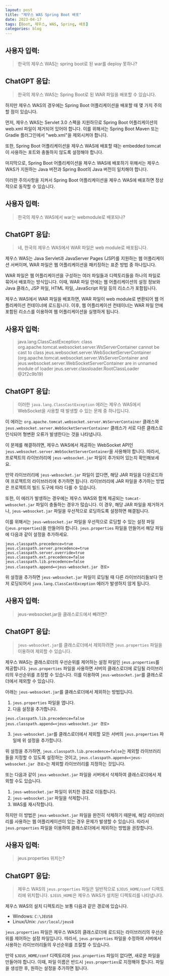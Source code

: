 ```yaml
---
layout: post
title: "제우스 WAS Spring Boot 배포"
date: 2023-04-17
tags: [Boot, 제우스, WAS, Spring, 배포]
categories: blog
---
```


## 사용자 입력:
> 한국의 제우스 WAS는 spring boot로 된 war를 deploy 못하나?

## ChatGPT 응답:
> 한국의 제우스 WAS는 Spring Boot로 된 WAR 파일을 배포할 수 있습니다. 

하지만 제우스 WAS의 경우에는 Spring Boot 어플리케이션을 배포할 때 몇 가지 주의할 점이 있습니다.

먼저, 제우스 WAS는 Servlet 3.0 스펙을 지원하므로 Spring Boot 어플리케이션의 web.xml 파일이 제거되어 있어야 합니다. 이를 위해서는 Spring Boot Maven 또는 Gradle 플러그인에서 "web.xml"을 제외시켜야 합니다.

또한, Spring Boot 어플리케이션을 제우스 WAS에 배포할 때는 embedded tomcat이 사용하는 포트와 충돌하지 않도록 설정해야 합니다.

마지막으로, Spring Boot 어플리케이션을 제우스 WAS에 배포하기 위해서는 제우스 WAS가 지원하는 Java 버전과 Spring Boot의 Java 버전이 일치해야 합니다.

이러한 주의사항을 지켜서 Spring Boot 어플리케이션을 제우스 WAS에 배포하면 정상적으로 동작할 수 있습니다.

## 사용자 입력:
> 한국의 제우스 WAS에서 war는 webmodule로 배포되나?

## ChatGPT 응답:
> 네, 한국의 제우스 WAS에서 WAR 파일은 web module로 배포됩니다. 

제우스 WAS는 Java Servlet과 JavaServer Pages (JSP)를 지원하는 웹 어플리케이션 서버이며, WAR 파일은 웹 어플리케이션을 패키징하는 표준 방법 중 하나입니다. 

WAR 파일은 웹 어플리케이션을 구성하는 여러 파일들과 디렉토리들을 하나의 파일로 묶어서 배포하는 방식입니다. 이때, WAR 파일 안에는 웹 어플리케이션의 설정 정보와 Java 클래스, JSP 파일, HTML 파일, JavaScript 파일 등의 리소스가 포함됩니다. 

제우스 WAS에서 WAR 파일을 배포하면, WAR 파일이 web module로 변환되어 웹 어플리케이션 컨테이너에 로드됩니다. 이후, 웹 어플리케이션 컨테이너는 WAR 파일 안에 포함된 리소스를 이용하여 웹 어플리케이션을 실행하게 됩니다.

## 사용자 입력:
> java.lang.ClassCastException: class org.apache.tomcat.websocket.server.WsServerContainer cannot be cast to class jeus.websocket.server.WebSocketServerContainer (org.apache.tomcat.websocket.server.WsServerContainer and jeus.websocket.server.WebSocketServerContainer are in unnamed module of loader jeus.server.classloader.RootClassLoader @2f2c9b19)

## ChatGPT 응답:
> 이러한 `java.lang.ClassCastException` 에러는 제우스 WAS에서 WebSocket을 사용할 때 발생할 수 있는 문제 중 하나입니다.

이 에러는 `org.apache.tomcat.websocket.server.WsServerContainer` 클래스와 `jeus.websocket.server.WebSocketServerContainer` 클래스가 서로 다른 클래스로 인식되어 형변환 오류가 발생한다는 것을 나타냅니다. 

이 문제를 해결하려면, 제우스 WAS에서 제공하는 WebSocket API인 `jeus.websocket.server.WebSocketServerContainer`을 사용해야 합니다. 따라서, 프로젝트의 라이브러리에 `jeus-websocket.jar` 파일이 추가되어 있는지 확인해보세요. 

만약 라이브러리에 `jeus-websocket.jar` 파일이 없다면, 해당 JAR 파일을 다운로드하여 프로젝트의 라이브러리에 추가하면 됩니다. 라이브러리에 JAR 파일을 추가하는 방법은 프로젝트의 빌드 도구에 따라 다를 수 있습니다.

또한, 이 에러가 발생하는 경우에는 제우스 WAS와 함께 제공되는 `tomcat-websocket.jar` 파일이 충돌하는 경우가 많습니다. 이 경우, 해당 JAR 파일을 제거하거나, `jeus-websocket.jar` 파일을 우선적으로 로딩하도록 설정하면 해결됩니다. 

이를 위해서는 `jeus-websocket.jar` 파일을 우선적으로 로딩할 수 있는 설정 파일(`jeus.properties`)을 만들어야 합니다. `jeus.properties` 파일을 만들어서 해당 파일에 다음과 같이 설정을 추가하세요.

```
jeus.classpath.precedence=true
jeus.classpath.server.precedence=true
jeus.classpath.server.override=true
jeus.classpath.ext.precedence=false
jeus.classpath.lib.precedence=false
jeus.classpath.append=<jeus-websocket.jar 경로>
```

위 설정을 추가하면 `jeus-websocket.jar` 파일이 로딩될 때 다른 라이브러리들보다 먼저 로딩되어서 `java.lang.ClassCastException` 에러가 발생하지 않게 됩니다.

## 사용자 입력:
> jeus-websocket.jar을 클래스로드에서 빼려면?

## ChatGPT 응답:
> `jeus-websocket.jar`를 클래스로더에서 제외하려면 `jeus.properties` 파일을 이용하여 제외할 수 있습니다. 

제우스 WAS는 클래스로더의 우선순위를 제어하는 설정 파일인 `jeus.properties`를 제공합니다. `jeus.properties` 파일을 사용하면 서버의 클래스로더에 로딩될 라이브러리의 우선순위를 조정할 수 있습니다. 이를 이용하여 `jeus-websocket.jar`를 클래스로더에서 제외할 수 있습니다.

아래는 `jeus-websocket.jar`를 클래스로더에서 제외하는 방법입니다.

1. `jeus.properties` 파일을 엽니다.
2. 다음 설정을 추가합니다.

```
jeus.classpath.lib.precedence=false
jeus.classpath.append=<jeus-websocket.jar 경로>
```

3. `jeus-websocket.jar`를 클래스로더에서 제외할 모든 서버의 `jeus.properties` 파일에 위 설정을 추가합니다.

위 설정을 추가하면, `jeus.classpath.lib.precedence=false`는 제외할 라이브러리들을 지정할 수 있도록 설정하는 것이고, `jeus.classpath.append=<jeus-websocket.jar 경로>`는 제외할 라이브러리를 지정하는 것입니다.

또는 다음과 같이 `jeus-websocket.jar` 파일을 서버에서 삭제하여 클래스로더에서 제외할 수도 있습니다. 

1. `jeus-websocket.jar` 파일이 위치한 경로로 이동합니다.
2. `jeus-websocket.jar` 파일을 삭제합니다.
3. WAS를 재시작합니다.

하지만 이 방법은 `jeus-websocket.jar` 파일을 완전히 삭제하기 때문에, 해당 라이브러리를 사용하는 웹 어플리케이션이 있는 경우 문제가 발생할 수 있습니다. 따라서 `jeus.properties` 파일을 이용하여 클래스로더에서 제외하는 방법을 권장합니다.

## 사용자 입력:
> jeus.properties 위치는?

## ChatGPT 응답:
> 제우스 WAS의 `jeus.properties` 파일은 일반적으로 `$JEUS_HOME/conf` 디렉토리에 위치합니다. `$JEUS_HOME`은 제우스 WAS가 설치된 디렉토리를 나타냅니다.

제우스 WAS의 설치 디렉토리는 보통 다음과 같은 경로에 있습니다.

- Windows: `C:\JEUS8`
- Linux/Unix: `/usr/local/jeus8`

`jeus.properties` 파일은 제우스 WAS의 클래스로더에 로드되는 라이브러리의 우선순위를 제어하는 설정 파일입니다. 따라서, `jeus.properties` 파일을 수정하여 서버에서 사용하는 라이브러리들의 우선순위를 조절할 수 있습니다.

만약 `$JEUS_HOME/conf` 디렉토리에 `jeus.properties` 파일이 없다면, 새로운 파일을 만들어야 합니다. 이때, 파일 이름은 반드시 `jeus.properties`로 지정해야 합니다. 파일을 생성한 후, 원하는 설정을 추가하면 됩니다.

